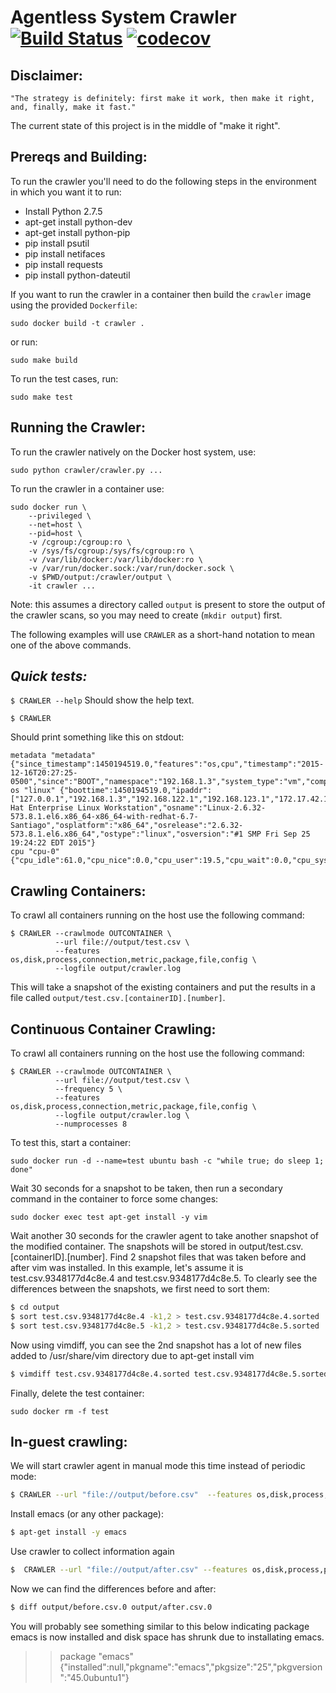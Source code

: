 Agentless System Crawler 
[![Build Status](https://travis-ci.org/cloudviz/agentless-system-crawler.svg?branch=master)](https://travis-ci.org/cloudviz/agentless-system-crawler)
[![codecov](https://codecov.io/gh/cloudviz/agentless-system-crawler/branch/master/graph/badge.svg)](https://codecov.io/gh/cloudviz/agentless-system-crawler)
========================

**Disclaimer:**
---------------

```
"The strategy is definitely: first make it work, then make it right, and, finally, make it fast."
```
The current state of this project is in the middle of "make it right".

**Prereqs and Building:**
-----------
To run the crawler you'll need to do the following steps in the environment
in which you want it to run:

 * Install Python 2.7.5
 * apt-get install python-dev
 * apt-get install python-pip
 * pip install psutil
 * pip install netifaces
 * pip install requests
 * pip install python-dateutil

If you want to run the crawler in a container then build the `crawler` image
using the provided `Dockerfile`:

`sudo docker build -t crawler .`

or run:

`sudo make build`

To run the test cases, run:

`sudo make test`

**Running the Crawler:**
------------------------
To run the crawler natively on the Docker host system, use:
```
sudo python crawler/crawler.py ...
```

To run the crawler in a container use:
```
sudo docker run \
    --privileged \
    --net=host \
    --pid=host \
    -v /cgroup:/cgroup:ro \
    -v /sys/fs/cgroup:/sys/fs/cgroup:ro \
    -v /var/lib/docker:/var/lib/docker:ro \
    -v /var/run/docker.sock:/var/run/docker.sock \
    -v $PWD/output:/crawler/output \
    -it crawler ...
```

Note: this assumes a directory called `output` is present to store the output
of the crawler scans, so you may need to create (`mkdir output`) first.

The following examples will use `CRAWLER` as a short-hand notation to mean
one of the above commands.

***Quick tests:***
-----------------

`$ CRAWLER --help`
Should show the help text.

`$ CRAWLER`

Should print something like this on stdout:

```
metadata "metadata" {"since_timestamp":1450194519.0,"features":"os,cpu","timestamp":"2015-12-16T20:27:25-0500","since":"BOOT","namespace":"192.168.1.3","system_type":"vm","compress":false}
os "linux" {"boottime":1450194519.0,"ipaddr":["127.0.0.1","192.168.1.3","192.168.122.1","192.168.123.1","172.17.42.1","9.80.80.71"],"osdistro":"Red Hat Enterprise Linux Workstation","osname":"Linux-2.6.32-573.8.1.el6.x86_64-x86_64-with-redhat-6.7-Santiago","osplatform":"x86_64","osrelease":"2.6.32-573.8.1.el6.x86_64","ostype":"linux","osversion":"#1 SMP Fri Sep 25 19:24:22 EDT 2015"}
cpu "cpu-0" {"cpu_idle":61.0,"cpu_nice":0.0,"cpu_user":19.5,"cpu_wait":0.0,"cpu_system":19.5,"cpu_interrupt":0.0,"cpu_steal":0.0,"cpu_used":39}
```

**Crawling Containers:**
-------------------------------
To crawl all containers running on the host use the following command:
```
$ CRAWLER --crawlmode OUTCONTAINER \
          --url file://output/test.csv \
          --features os,disk,process,connection,metric,package,file,config \
          --logfile output/crawler.log
```

This will take a snapshot of the existing containers and put the results in
a file called `output/test.csv.[containerID].[number]`.

**Continuous Container Crawling:**
-----------------------------------------
To crawl all containers running on the host use the following command:
```
$ CRAWLER --crawlmode OUTCONTAINER \
          --url file://output/test.csv \
          --frequency 5 \
          --features os,disk,process,connection,metric,package,file,config \
          --logfile output/crawler.log \
          --numprocesses 8
```

To test this, start a container:
```
sudo docker run -d --name=test ubuntu bash -c "while true; do sleep 1; done"
```

Wait 30 seconds for a snapshot to be taken, then run a secondary command in
the container to force some changes:
```
sudo docker exec test apt-get install -y vim
```

Wait another 30 seconds for the crawler agent to take another snapshot of the
modified container. The snapshots will be stored in
output/test.csv.[containerID].[number]. Find 2 snapshot files that was taken
before and after vim was installed. In this example, let's assume it is
test.csv.9348177d4c8e.4 and test.csv.9348177d4c8e.5. To clearly see
the differences between the snapshots, we first need to sort them:

```bash
$ cd output
$ sort test.csv.9348177d4c8e.4 -k1,2 > test.csv.9348177d4c8e.4.sorted
$ sort test.csv.9348177d4c8e.5 -k1,2 > test.csv.9348177d4c8e.5.sorted
```

Now using vimdiff, you can see the 2nd snapshot has a lot of new files added to
/usr/share/vim directory due to apt-get install vim

```bash
$ vimdiff test.csv.9348177d4c8e.4.sorted test.csv.9348177d4c8e.5.sorted
```

Finally, delete the test container:
```
sudo docker rm -f test
```

**In-guest crawling:**
----------------------
We will start crawler agent in manual mode this time instead of periodic mode:

```bash
$ CRAWLER --url "file://output/before.csv"  --features os,disk,process,package
```

Install emacs (or any other package):

```bash
$ apt-get install -y emacs
```

Use crawler to collect information again

```bash
$  CRAWLER --url "file://output/after.csv" --features os,disk,process,package
```

Now we can find the differences before and after:

```bash
$ diff output/before.csv.0 output/after.csv.0
```

You will probably see something similar to this below indicating package
emacs is now installed and disk space has shrunk due to installating emacs.

> > package       "emacs"
> > {"installed":null,"pkgname":"emacs","pkgsize":"25","pkgversion":"45.0ubuntu1"}
